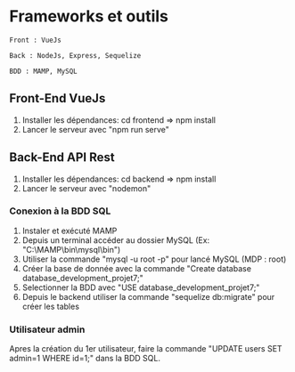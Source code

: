 # Frameworks et outils

    Front : VueJs

    Back : NodeJs, Express, Sequelize

    BDD : MAMP, MySQL
## Front-End VueJs

1. Installer les dépendances: cd frontend => npm install
2. Lancer le serveur avec "npm run serve"

## Back-End API Rest

1. Installer les dépendances: cd backend => npm install
2. Lancer le serveur avec "nodemon"

### Conexion à la BDD SQL
1. Instaler et exécuté MAMP
2. Depuis un terminal accéder au dossier MySQL (Ex: "C:\MAMP\bin\mysql\bin")
3. Utiliser la commande "mysql -u root -p" pour lancé MySQL (MDP : root)
4. Créer la base de donnée avec la commande "Create database database_development_projet7;"
5. Selectionner la BDD avec "USE database_development_projet7;"
6. Depuis le backend utiliser la commande "sequelize db:migrate" pour créer les tables

### Utilisateur admin
Apres la création du 1er utilisateur, faire la commande "UPDATE users SET admin=1 WHERE id=1;" dans la BDD SQL.